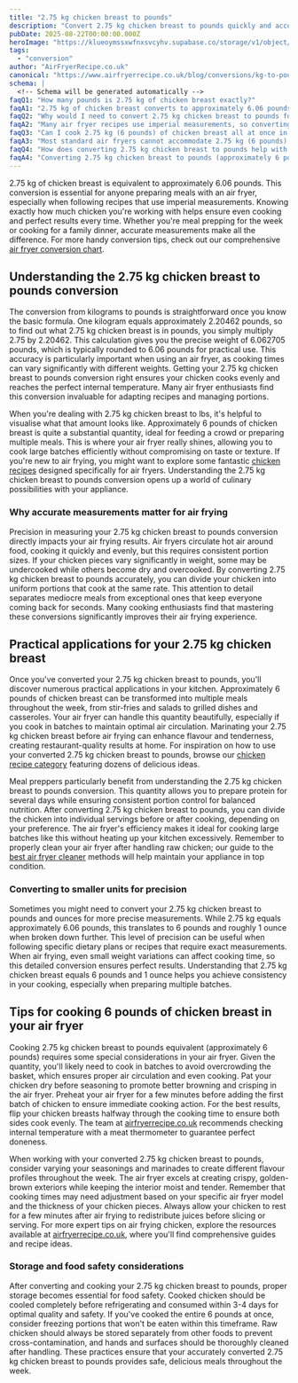 ```yaml
---
title: "2.75 kg chicken breast to pounds"
description: "Convert 2.75 kg chicken breast to pounds quickly and accurately with our simple guide. Perfect for air fryer meal prep and portion control."
pubDate: 2025-08-22T00:00:00.000Z
heroImage: "https://klueoymssxwfnxsvcyhv.supabase.co/storage/v1/object/public/Shmucket/2-75-kg-chicken-breast-to-pounds.webp"
tags:
  - "conversion"
author: "AirFryerRecipe.co.uk"
canonical: "https://www.airfryerrecipe.co.uk/blog/conversions/kg-to-pounds/2-75-kg-chicken-breast-to-pounds"
schema: |
  <!-- Schema will be generated automatically -->
faqQ1: "How many pounds is 2.75 kg of chicken breast exactly?"
faqA1: "2.75 kg of chicken breast converts to approximately 6.06 pounds. The exact conversion is 6.062705 pounds, but for practical cooking purposes, it's typically rounded to 6.06 pounds or simply 6 pounds. This precision is important for air frying, as accurate weights help determine proper cooking times and temperatures for perfect results every time."
faqQ2: "Why would I need to convert 2.75 kg chicken breast to pounds for air frying?"
faqA2: "Many air fryer recipes use imperial measurements, so converting 2.75 kg chicken breast to pounds helps you follow these recipes accurately. Proper conversion ensures you use the correct amount of chicken for specific cooking times and temperatures, which is crucial for air fryers that rely on precise measurements for even cooking. Additionally, understanding this conversion helps with portion control and meal planning when working with larger quantities of chicken."
faqQ3: "Can I cook 2.75 kg (6 pounds) of chicken breast all at once in my air fryer?"
faqA3: "Most standard air fryers cannot accommodate 2.75 kg (6 pounds) of chicken breast all at once without overcrowding. Overcrowding prevents proper air circulation, leading to uneven cooking. It's better to cook in batches, ensuring each piece has enough space around it for the hot air to circulate properly. This approach guarantees that your chicken cooks evenly and achieves that desirable crispy exterior while remaining juicy inside."
faqQ4: "How does converting 2.75 kg chicken breast to pounds help with meal preparation?"
faqA4: "Converting 2.75 kg chicken breast to pounds (approximately 6 pounds) helps immensely with meal prep by allowing you to accurately portion your chicken for multiple meals. Knowing the exact weight helps you divide the chicken into equal servings for balanced nutrition throughout the week. This conversion also helps when following specific dietary plans that require precise protein measurements, making your meal preparation more efficient and organized."
---
```

<p>2.75 kg of chicken breast is equivalent to approximately 6.06 pounds. This conversion is essential for anyone preparing meals with an air fryer, especially when following recipes that use imperial measurements. Knowing exactly how much chicken you're working with helps ensure even cooking and perfect results every time. Whether you're meal prepping for the week or cooking for a family dinner, accurate measurements make all the difference. For more handy conversion tips, check out our comprehensive <a href="https://www.airfryerrecipe.co.uk/air-fryer-conversion-chart">air fryer conversion chart</a>.</p>

<h2>Understanding the 2.75 kg chicken breast to pounds conversion</h2>
<p>The conversion from kilograms to pounds is straightforward once you know the basic formula. One kilogram equals approximately 2.20462 pounds, so to find out what 2.75 kg chicken breast is in pounds, you simply multiply 2.75 by 2.20462. This calculation gives you the precise weight of 6.062705 pounds, which is typically rounded to 6.06 pounds for practical use. This accuracy is particularly important when using an air fryer, as cooking times can vary significantly with different weights. Getting your 2.75 kg chicken breast to pounds conversion right ensures your chicken cooks evenly and reaches the perfect internal temperature. Many air fryer enthusiasts find this conversion invaluable for adapting recipes and managing portions.</p>

<p>When you're dealing with 2.75 kg chicken breast to lbs, it's helpful to visualise what that amount looks like. Approximately 6 pounds of chicken breast is quite a substantial quantity, ideal for feeding a crowd or preparing multiple meals. This is where your air fryer really shines, allowing you to cook large batches efficiently without compromising on taste or texture. If you're new to air frying, you might want to explore some fantastic <a href="https://www.airfryerrecipe.co.uk/recipes">chicken recipes</a> designed specifically for air fryers. Understanding the 2.75 kg chicken breast to pounds conversion opens up a world of culinary possibilities with your appliance.</p>

<h3>Why accurate measurements matter for air frying</h3>
<p>Precision in measuring your 2.75 kg chicken breast to pounds conversion directly impacts your air frying results. Air fryers circulate hot air around food, cooking it quickly and evenly, but this requires consistent portion sizes. If your chicken pieces vary significantly in weight, some may be undercooked while others become dry and overcooked. By converting 2.75 kg chicken breast to pounds accurately, you can divide your chicken into uniform portions that cook at the same rate. This attention to detail separates mediocre meals from exceptional ones that keep everyone coming back for seconds. Many cooking enthusiasts find that mastering these conversions significantly improves their air frying experience.</p>

<h2>Practical applications for your 2.75 kg chicken breast</h2>
<p>Once you've converted your 2.75 kg chicken breast to pounds, you'll discover numerous practical applications in your kitchen. Approximately 6 pounds of chicken breast can be transformed into multiple meals throughout the week, from stir-fries and salads to grilled dishes and casseroles. Your air fryer can handle this quantity beautifully, especially if you cook in batches to maintain optimal air circulation. Marinating your 2.75 kg chicken breast before air frying can enhance flavour and tenderness, creating restaurant-quality results at home. For inspiration on how to use your converted 2.75 kg chicken breast to pounds, browse our <a href="https://www.airfryerrecipe.co.uk/recipe-category/chicken">chicken recipe category</a> featuring dozens of delicious ideas.</p>

<p>Meal preppers particularly benefit from understanding the 2.75 kg chicken breast to pounds conversion. This quantity allows you to prepare protein for several days while ensuring consistent portion control for balanced nutrition. After converting 2.75 kg chicken breast to pounds, you can divide the chicken into individual servings before or after cooking, depending on your preference. The air fryer's efficiency makes it ideal for cooking large batches like this without heating up your kitchen excessively. Remember to properly clean your air fryer after handling raw chicken; our guide to the <a href="https://www.airfryerrecipe.co.uk/air-fryer-cleaner">best air fryer cleaner</a> methods will help maintain your appliance in top condition.</p>

<h3>Converting to smaller units for precision</h3>
<p>Sometimes you might need to convert your 2.75 kg chicken breast to pounds and ounces for more precise measurements. While 2.75 kg equals approximately 6.06 pounds, this translates to 6 pounds and roughly 1 ounce when broken down further. This level of precision can be useful when following specific dietary plans or recipes that require exact measurements. When air frying, even small weight variations can affect cooking time, so this detailed conversion ensures perfect results. Understanding that 2.75 kg chicken breast equals 6 pounds and 1 ounce helps you achieve consistency in your cooking, especially when preparing multiple batches.</p>

<h2>Tips for cooking 6 pounds of chicken breast in your air fryer</h2>
<p>Cooking 2.75 kg chicken breast to pounds equivalent (approximately 6 pounds) requires some special considerations in your air fryer. Given the quantity, you'll likely need to cook in batches to avoid overcrowding the basket, which ensures proper air circulation and even cooking. Pat your chicken dry before seasoning to promote better browning and crisping in the air fryer. Preheat your air fryer for a few minutes before adding the first batch of chicken to ensure immediate cooking action. For the best results, flip your chicken breasts halfway through the cooking time to ensure both sides cook evenly. The team at <a href="https://www.airfryerrecipe.co.uk/">airfryerrecipe.co.uk</a> recommends checking internal temperature with a meat thermometer to guarantee perfect doneness.</p>

<p>When working with your converted 2.75 kg chicken breast to pounds, consider varying your seasonings and marinades to create different flavour profiles throughout the week. The air fryer excels at creating crispy, golden-brown exteriors while keeping the interior moist and tender. Remember that cooking times may need adjustment based on your specific air fryer model and the thickness of your chicken pieces. Always allow your chicken to rest for a few minutes after air frying to redistribute juices before slicing or serving. For more expert tips on air frying chicken, explore the resources available at <a href="https://www.airfryerrecipe.co.uk/">airfryerrecipe.co.uk</a>, where you'll find comprehensive guides and recipe ideas.</p>

<h3>Storage and food safety considerations</h3>
<p>After converting and cooking your 2.75 kg chicken breast to pounds, proper storage becomes essential for food safety. Cooked chicken should be cooled completely before refrigerating and consumed within 3-4 days for optimal quality and safety. If you've cooked the entire 6 pounds at once, consider freezing portions that won't be eaten within this timeframe. Raw chicken should always be stored separately from other foods to prevent cross-contamination, and hands and surfaces should be thoroughly cleaned after handling. These practices ensure that your accurately converted 2.75 kg chicken breast to pounds provides safe, delicious meals throughout the week.</p>
